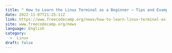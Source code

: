 ```yaml
---
title: " How to Learn the Linux Terminal as a Beginner – Tips and Examples "
date: 2022-11-07T21:25:11Z
link: https://www.freecodecamp.org/news/how-to-learn-linux-terminal-as-a-beginner/?utm_medium=RSS&utm_source=news.12bit.vn
site: www.freecodecamp.org/news
language: English
category:
  -  Linux 
draft: false
---
```

